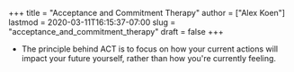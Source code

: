 +++
title = "Acceptance and Commitment Therapy"
author = ["Alex Koen"]
lastmod = 2020-03-11T16:15:37-07:00
slug = "acceptance_and_commitment_therapy"
draft = false
+++

-   The principle behind ACT is to focus on how your current actions will impact your future yourself, rather than how you're currently feeling.
